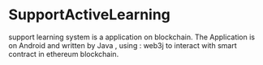 # SupportActiveLearning
support learning system is a application on blockchain. The Application is on Android and written by Java , using : web3j to interact with smart contract in ethereum blockchain.
